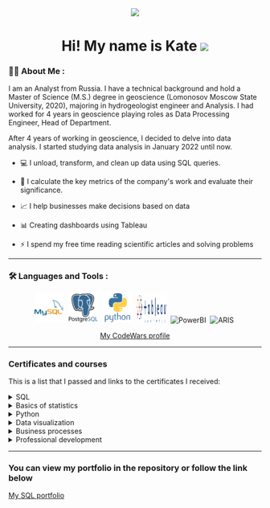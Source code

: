 <div id="header" align="center">
  <img src="https://media.giphy.com/media/VIKOfvqJHcVDrdVivT/giphy.gif" width="100"/>
</div>
<h1> <div id="header" align="center">
  Hi! My name is Kate
  <img src="https://media.giphy.com/media/hvRJCLFzcasrR4ia7z/giphy.gif" width="20px"/>
</h1>
  
### :woman_technologist: About Me :
  I am an Analyst from Russia.
  I have a technical background and hold a Master of Science (M.S.) degree in geoscience (Lomonosov Moscow State University, 2020), majoring in hydrogeologist engineer and Analysis. I had worked for 4 years in geoscience playing roles as Data Processing Engineer, Head of Department.

After 4 years of working in geoscience, I decided to delve into data analysis. I started studying data analysis in January 2022 until now.
  
  - :computer: I unload, transform, and clean up data using SQL queries.

  - :memo: I calculate the key metrics of the company's work and evaluate their significance.
  
  - :chart_with_upwards_trend: I help businesses make decisions based on data
  
  - :bar_chart: Creating dashboards using Tableau

- :zap: I spend my free time reading scientific articles and solving problems

[comment]: < - :mailbox:How to reach me: [![Linkedin Badge](https://img.shields.io/badge/-kakbar-blue?style=flat&logo=Linkedin&logoColor=white)](your-linkedin-url)>
  
---

### :hammer_and_wrench: Languages and Tools :
<div id="header" align="center">
  <img src="https://github.com/devicons/devicon/blob/master/icons/mysql/mysql-original-wordmark.svg" title="MySQL" alt="MySQL" width="60" height="60"/>&nbsp;
  <img src="https://github.com/devicons/devicon/blob/master/icons/postgresql/postgresql-original-wordmark.svg" title="PostgreSQL" alt="PostgreSQL" width="60" height="60"/>&nbsp;
  <img src="https://github.com/devicons/devicon/blob/master/icons/python/python-original-wordmark.svg" title="Python" alt="Python" width="60" height="60"/>&nbsp;
  <img src="https://github.com/logo/Tableau/blob/master/images/logo.svg" title="Tableau" alt="Tableau" width="60" height="60"/>&nbsp;
  <img src="https://github.com/microsoft/PowerBI-Icons/blob/main/SVG/Power-BI.svg" title="PowerBI" alt="PowerBI" width="60" height="60"/>&nbsp;
  <img src="https://optimacons.info/upload/services/services-model-aris.jpg" title="ARIS" alt="ARIS" width="60" height="60"/>&nbsp;

[My CodeWars profile](https://www.codewars.com/users/zhuravleva-ekaterina)

</div>

---
### Certificates and courses
This is a list that I passed and links to the certificates I received:
  
  <details>
<summary>SQL</summary>
<br>
    
  - [Interactive SQL Simulator](https://stepik.org/cert/1638703) (Aug 2022) (Stepik - Far Eastern Federal University)
    
  - [SQL](https://www.sololearn.com/Certificate/CT-9VVPIY2W/png) (Jun 2022) (Sololearn)
    
</details>

  <details>
<summary>Basics of statistics</summary>
<br>
    
  - [Basics of statistics](https://stepik.org/cert/1682882) (Sep 2022) (Stepik - Bioinformatics Institute)
    
</details>
  
  <details>
<summary>Python</summary>
<br>
    
  - [Python Programming](https://stepik.org/cert/1632376) (Aug 2022) (Stepik - Bioinformatics Institute)   
    
</details>
  
  <details>
<summary>Data visualization</summary>
<br>
    
  - [Basics of Power BI](https://proskilling.ru/pl/262767526) (Aug 2022) (Proskilling)
    
  - BI developer. Basics of working in Tableau (Sep 2022) (Stepik)
    
</details>
  
  <details>
<summary>Business processes</summary>
<br>

  - Analysis and modeling of business processes (Aug 2022) (Openedu - Higher School of Economics (Russian)) 
    
</details>
  
  <details>
<summary>Professional development</summary>
<br> 
    
  -  [Basics of internet marketing](https://learndigital.withgoogle.com/89254718-fa8c-44af-83bc-10c72b5d9366) (Sep 2022) (Google) 
    
  -  [Big Data and Data Science: Start the dive from scratch](https://stepik.org/cert/1629025) (Aug 2022) (Stepik - Russian code school) 
    
  -  Methodology of data processing and analysis (Aug 2022) (Coursera - IBM)
    
  -  Excel for work (Jun 2022) (Practicum Yandex)  

</details>

---
### You can view my portfolio in the repository or follow the link below

[My SQL portfolio](https://github.com/zhuravleva-ekaterina/MY-SQL-portfolio)
